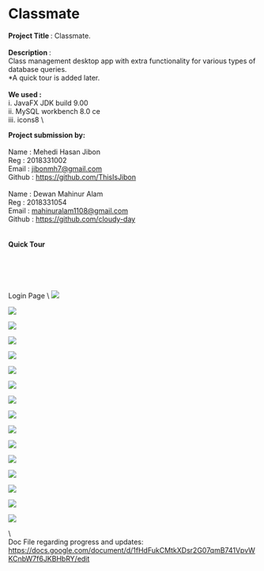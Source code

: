 # Classmate
<b>Project Title </b> : Classmate. \
 \
<b>Description </b> : \
Class management desktop app with extra functionality for various types of database queries. \
*A quick tour is added later. \
 \
 <b>We used : </b> \
 i. JavaFX JDK build 9.00 \
 ii. MySQL workbench 8.0 ce \
 iii. icons8    \ 

<b>Project submission by: </b> \
 \
Name : Mehedi Hasan Jibon \
Reg : 2018331002 \
Email : jibonmh7@gmail.com \
Github : https://github.com/ThisIsJibon \
 \
Name : Dewan Mahinur Alam \
Reg : 2018331054 \
Email : mahinuralam1108@gmail.com \
Github :  https://github.com/cloudy-day \
 \
 \
 <b>Quick Tour</b> \
 \
 \
 \
 \
 \
 Login Page \ 
![](https://github.com/ThisIsJibon/Classmate/blob/master/resources/images/Screenshot(45).png)





![](https://github.com/ThisIsJibon/Classmate/blob/master/resources/images/Screenshot(46).png)





![](https://github.com/ThisIsJibon/Classmate/blob/master/resources/images/Screenshot(47).png)





![](https://github.com/ThisIsJibon/Classmate/blob/master/resources/images/Screenshot(48).png)





![](https://github.com/ThisIsJibon/Classmate/blob/master/resources/images/Screenshot(49).png)





![](https://github.com/ThisIsJibon/Classmate/blob/master/resources/images/Screenshot(50).png)





![](https://github.com/ThisIsJibon/Classmate/blob/master/resources/images/Screenshot(51).png)





![](https://github.com/ThisIsJibon/Classmate/blob/master/resources/images/Screenshot(52).png)





![](https://github.com/ThisIsJibon/Classmate/blob/master/resources/images/Screenshot(53).png)





![](https://github.com/ThisIsJibon/Classmate/blob/master/resources/images/Screenshot(54).png)





![](https://github.com/ThisIsJibon/Classmate/blob/master/resources/images/Screenshot(55).png)





![](https://github.com/ThisIsJibon/Classmate/blob/master/resources/images/Screenshot(56).png)





![](https://github.com/ThisIsJibon/Classmate/blob/master/resources/images/Screenshot(57).png)





![](https://github.com/ThisIsJibon/Classmate/blob/master/resources/images/Screenshot(58).png)





![](https://github.com/ThisIsJibon/Classmate/blob/master/resources/images/Screenshot(59).png)





![](https://github.com/ThisIsJibon/Classmate/blob/master/resources/images/Screenshot(60).png)





\ 
\
Doc File regarding progress and updates: \
https://docs.google.com/document/d/1fHdFukCMtkXDsr2G07qmB741VpvWKCnbW7f6JKBHbRY/edit

